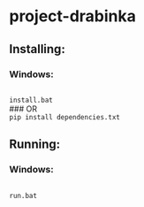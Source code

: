 # project-drabinka

## Installing:
### Windows:
<code>
install.bat
</code>
### OR
<code>
pip install dependencies.txt
</code>

## Running:
### Windows:
<code>
run.bat
</code>
